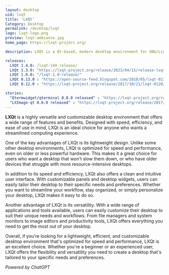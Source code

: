 ```yaml
---
layout: desktop
uid: lxqt
title: 'LXQt'
Category: Desktop
permalink: /desktop/lxqt
logo: lxqt-logo.png
preview: lxqt-ambiance.jpg
home_page: https://lxqt-project.org/

description: LXQt is a Qt-based, modern desktop environment for GNU/Linux and other POSIX compatible systems. It implements a traditional desktop experience.

releases:
  LXQt 1.4.0: /lxqt-140-release/
  LXQt 1.3.0: "https://lxqt-project.org/release/2023/04/15/release-lxqt-1-3-0/"
  LXQt 1.0.0: "/lxqt-1.0-release/"
  LXQt 0.13.0 : "https://open-source-feed.blogspot.com/2018/05/lxqt-0130-released.html"
  LXQt 0.12.0 : "https://lxqt-project.org/release/2017/10/21/lxqt-0120/"

stories:
  "Qtermwidget/qterminal 0.8.0 released" : "https://lxqt-project.org/release/2017/10/21/qtermwidget-qterminal-080/"
  "LXImage-qt 0.6.0 released" : "https://lxqt-project.org/release/2017/10/21/lximage-qt-060/"
---
```


**LXQt** is a highly versatile and customizable desktop environment that offers a wide range of features and benefits. Designed with speed, efficiency, and ease of use in mind, LXQt is an ideal choice for anyone who wants a streamlined computing experience.

One of the key advantages of LXQt is its lightweight design. Unlike some other desktop environments, LXQt is optimized for speed and performance, even on older or less powerful hardware. This makes it a great choice for users who want a desktop that won't slow them down, or who have older devices that struggle with more resource-intensive desktops.

In addition to its speed and efficiency, LXQt also offers a clean and intuitive user interface. With customizable panels and desktop widgets, users can easily tailor their desktop to their specific needs and preferences. Whether you want to streamline your workflow, stay organized, or simply personalize your desktop, LXQt makes it easy to do so.

Another advantage of LXQt is its versatility. With a wide range of applications and tools available, users can easily customize their desktop to suit their unique needs and workflows. From file managers and system monitors to image editors and productivity tools, LXQt offers everything you need to get the most out of your desktop.

Overall, if you're looking for a lightweight, efficient, and customizable desktop environment that's optimized for speed and performance, LXQt is an excellent choice. Whether you're a beginner or an experienced user, LXQt offers the flexibility and versatility you need to create a desktop that's tailored to your specific needs and preferences.

*Powered by ChatGPT*